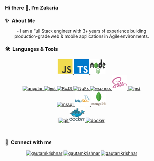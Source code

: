 ### Hi there 👋, I'm Zakaria
### ✨&nbsp; About Me
<p align="center">
- I am a Full Stack engineer with 3+ years of experience building production-grade web & mobile applications in Agile environments.
</p>

### 🛠️&nbsp; Languages & Tools

<p align="center"> 
  <!-- Languages & Envs -->
  <a href="https://developer.mozilla.org/en-US/docs/Web/JavaScript" target="_blank"> <img src="https://raw.githubusercontent.com/devicons/devicon/master/icons/javascript/javascript-original.svg" alt="javascript" width="50" height="50"/> 
  </a>
  <a href="https://www.typescriptlang.org/" target="_blank"> <img src="https://raw.githubusercontent.com/devicons/devicon/master/icons/typescript/typescript-original.svg" alt="typescript" width="50" height="50"/> 
  </a>
  <a href="https://nodejs.org" target="_blank"> <img src="assets/nodejs-logo.svg" alt="nodejs" width="50" height="50"/> 
  </a>
  <br/>
  <!-- Frameworks & Libraries -->
  <a href="https://angular.io" target="_blank"> <img src="https://angular.io/assets/images/logos/angular/angular.svg" alt="angular" width="50" height="50"/> 
  </a>
   <a href="https://ionicframework.com/" target="_blank"> <img src="https://www.vectorlogo.zone/logos/ionicframework/ionicframework-icon.svg" alt="jest" width="50" height="50"/> 
  </a>
  <a href="https://rxjs.dev/" target="_blank"> <img src="https://rxjs.dev/generated/images/marketing/home/Rx_Logo-512-512.png" alt="RxJS" width="50" height="50"/> 
  </a>
    <a href="https://ngrx.io/" target="_blank"> <img src="https://ngrx.io/assets/images/badge.svg" alt="NgRx" width="50" height="50"/> 
  </a>
   <a href="https://expressjs.com" target="_blank"> <img src="https://www.vectorlogo.zone/logos/expressjs/expressjs-icon.svg" alt="express" width="50" height="50"/> 
  </a>
  <a href="https://sass-lang.com" target="_blank"> <img src="https://raw.githubusercontent.com/devicons/devicon/master/icons/sass/sass-original.svg" alt="sass" width="50" height="50"/> 
  </a>
  <a href="https://jestjs.io" target="_blank"> <img src="https://www.vectorlogo.zone/logos/jestjsio/jestjsio-icon.svg" alt="jest" width="50" height="50"/> 
  </a>
  <br/>
  <!-- Databases -->
  <a href="https://www.microsoft.com/en-us/sql-server" target="_blank"> <img src="https://www.svgrepo.com/show/303229/microsoft-sql-server-logo.svg" alt="mssql" width="50" height="50"/> 
  </a>
  <a href="https://www.mysql.com/" target="_blank"> <img src="https://raw.githubusercontent.com/devicons/devicon/master/icons/mysql/mysql-original-wordmark.svg" alt="mysql" width="50" height="50"/> 
  </a>
  <a href="https://www.mongodb.com/" target="_blank"> <img src="https://raw.githubusercontent.com/devicons/devicon/master/icons/mongodb/mongodb-original-wordmark.svg" alt="mongodb" width="50" height="50"/> 
  </a>
  <br/>
  <!-- Tools -->
  <a href="https://git-scm.com/" target="_blank"> <img src="https://www.vectorlogo.zone/logos/git-scm/git-scm-icon.svg" alt="git" width="50" height="50"/> 
  </a>
  <a href="https://www.docker.com/" target="_blank"> <img src="https://raw.githubusercontent.com/devicons/devicon/master/icons/docker/docker-original-wordmark.svg" alt="docker" width="50" height="50"/> 
  </a>
  <a href="https://azure.microsoft.com/en-us/products/devops" target="_blank"> <img src="https://zeevector.com/wp-content/uploads/Download-Azure-Devops-Logo-SVG.png" alt="docker" width="50" height="50"/> 
  </a>
  </p>
<br>


### 🔗&nbsp; Connect with me

<p align="center">
<a href="mailto:ahmedzakariaesdairi@gmail.com" >
<img align="center" src="https://www.vectorlogo.zone/logos/gmail/gmail-icon.svg" alt="gautamkrishnar" height="30" width="50" /></a>
<a href="https://www.linkedin.com/in/ahmed-zakaria-esdairi" target="_blank"><img align="center" src="https://raw.githubusercontent.com/rahuldkjain/github-profile-readme-generator/master/src/images/icons/Social/linked-in-alt.svg" alt="gautamkrishnar" height="30" width="50" />
</a>
<a href="https://twitter.com/zesdairi" target="_blank"><img align="center" src="https://raw.githubusercontent.com/rahuldkjain/github-profile-readme-generator/master/src/images/icons/Social/twitter.svg" alt="gautamkrishnar" height="30" width="50" />
</a>
</p>
